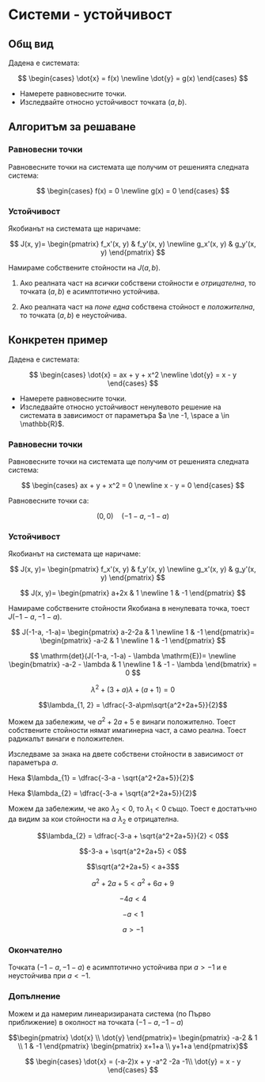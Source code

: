 # Системи - устойчивост

## Общ вид

Дадена е системата:

$$
\begin{cases}
\dot{x} = f(x)
\newline
\dot{y} = g(x)
\end{cases}
$$

* Намерете равновесните точки.
* Изследвайте относно устойчивост точката $(a, b)$.

## Алгоритъм за решаване

### Равновесни точки

Равновесните точки на системата ще получим от решенията следната система:

$$
\begin{cases}
f(x) = 0
\newline
g(x) = 0
\end{cases}
$$

### Устойчивост

Якобианът на системата ще наричаме:

$$
J(x, y)=
\begin{pmatrix}
f_x'(x, y) & f_y'(x, y)
\newline
g_x'(x, y) & g_y'(x, y)
\end{pmatrix}
$$

Намираме собствените стойности на $J(a, b)$.

1. Ако реалната част на *всички* собствени стойности е *отрицателна*, то точката $(a, b)$ е асимптотично устойчива.

2. Ако реалната част на *поне една* собствена стойност е *положителна*, то точката $(a, b)$ е неустойчива.

## Конкретен пример

Дадена е системата:

$$
\begin{cases}
\dot{x} = ax + y + x^2
\newline
\dot{y} = x - y
\end{cases}
$$

* Намерете равновесните точки.
* Изследвайте относно устойчивост ненулевото решение на системата в зависимост от параметъра $a \ne -1, \space a \in \mathbb{R}$.

### Равновесни точки

Равновесните точки на системата ще получим от решенията следната система:

$$
\begin{cases}
ax + y + x^2 = 0
\newline
x - y = 0
\end{cases}
$$

Равновесните точки са:

$$(0, 0) \quad (-1-a, -1-a)$$

### Устойчивост

Якобианът на системата ще наричаме:

$$
J(x, y)=
\begin{pmatrix}
f_x'(x, y) & f_y'(x, y)
\newline
g_x'(x, y) & g_y'(x, y)
\end{pmatrix}
$$

$$
J(x, y)=
\begin{pmatrix}
a+2x & 1
\newline
1 & -1
\end{pmatrix}
$$

Намираме собствените стойности Якобиана в ненулевата точка, тоест $J(-1-a, -1-a)$.

$$
J(-1-а, -1-а)=
\begin{pmatrix}
а-2-2а & 1
\newline
1 & -1
\end{pmatrix}=
\begin{pmatrix}
-а-2 & 1
\newline
1 & -1
\end{pmatrix}
$$

$$
\mathrm{det}(J(-1-а, -1-а) - \lambda \mathrm{E})=
\newline
\begin{bmatrix}
-а-2 - \lambda & 1
\newline
1 & -1 - \lambda
\end{bmatrix}
= 0
$$

$$\lambda^2 + (3+a)\lambda + (a+1) = 0$$

$$\lambda_{1, 2} = \dfrac{-3-a\pm\sqrt{a^2+2a+5}}{2}$$

Можем да забележим, че $a^2+2a+5$ е винаги положително. Тоест собствените стойности нямат имагинерна част, а само реална. Тоест радикалът винаги е положителен.

Изследваме за знака на двете собствени стойности в зависимост от параметъра $a$.

Нека $\lambda_{1} = \dfrac{-3-a - \sqrt{a^2+2a+5}}{2}$

Нека $\lambda_{2} = \dfrac{-3-a + \sqrt{a^2+2a+5}}{2}$

Можем да забележим, че ако $\lambda_{2} < 0$, то $\lambda_{1} < 0$ също. Тоест е достатъчно да видим за кои стойности на $a$ $\lambda_{2}$ е отрицателна.

$$\lambda_{2} = \dfrac{-3-a + \sqrt{a^2+2a+5}}{2} < 0$$

$$-3-a + \sqrt{a^2+2a+5} < 0$$

$$\sqrt{a^2+2a+5} < а+3$$

$$a^2+2a+5 < а^2+6a+9$$

$$-4a < 4$$

$$-a < 1$$

$$a > -1$$

### Окончателно

Точката $(-1-a, -1-a)$ е асимптотично устойчива при $a > -1$ и е неустойчива при $a < -1$.

### Допълнение

Можем и да намерим линеаризираната система (по Първо приближение) в околност на точката $(-1-a, -1-a)$

```math
\begin{pmatrix}
    \dot{x} \\
    \dot{y}
\end{pmatrix}=
\begin{pmatrix}
    -a-2 & 1 \\
    1 & -1
\end{pmatrix}
\begin{pmatrix}
    x+1+a \\
    y+1+a
\end{pmatrix}
```

$$
\begin{cases}
    \dot{x} = (-a-2)x + y -a^2 -2a -1\\
    \dot{y} = x - y
\end{cases}
$$
